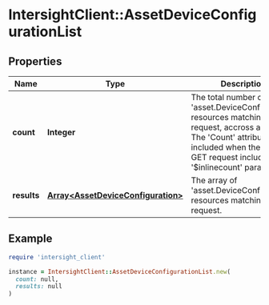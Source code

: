 # IntersightClient::AssetDeviceConfigurationList

## Properties

| Name | Type | Description | Notes |
| ---- | ---- | ----------- | ----- |
| **count** | **Integer** | The total number of &#39;asset.DeviceConfiguration&#39; resources matching the request, accross all pages. The &#39;Count&#39; attribute is included when the HTTP GET request includes the &#39;$inlinecount&#39; parameter. | [optional] |
| **results** | [**Array&lt;AssetDeviceConfiguration&gt;**](AssetDeviceConfiguration.md) | The array of &#39;asset.DeviceConfiguration&#39; resources matching the request. | [optional] |

## Example

```ruby
require 'intersight_client'

instance = IntersightClient::AssetDeviceConfigurationList.new(
  count: null,
  results: null
)
```

